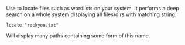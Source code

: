 Use to locate files such as wordlists on your system.
It performs a deep search on a whole system displaying all files/dirs with matching string.

```shell
locate "rockyou.txt"
```
Will display many paths containing some form of this name.